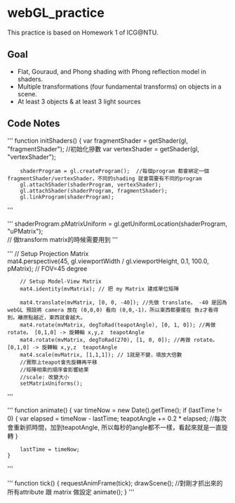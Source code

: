 # webGL_practice
This practice is based on Homework 1 of ICG@NTU. 

## Goal
* Flat, Gouraud, and Phong shading with Phong reflection model in shaders.
* Multiple transformations (four fundamental transforms) on objects in a scene.
* At least 3 objects & at least 3 light sources


## Code Notes
'''
    function initShaders() {
        var fragmentShader = getShader(gl, "fragmentShader"); //初始化摻數
        var vertexShader   = getShader(gl, "vertexShader");

        shaderProgram = gl.createProgram();  //每個program 都會綁定一個fragmentShader/vertexShader，不同的shading 就會需要有不同的program
        gl.attachShader(shaderProgram, vertexShader);
        gl.attachShader(shaderProgram, fragmentShader);
        gl.linkProgram(shaderProgram);
'''

'''
        shaderProgram.pMatrixUniform  = gl.getUniformLocation(shaderProgram, "uPMatrix");   
        // 做transform matrix的時候需要用到
'''

'''
        // Setup Projection Matrix  
        mat4.perspective(45, gl.viewportWidth / gl.viewportHeight, 0.1, 100.0, pMatrix); // FOV=45 degree

        // Setup Model-View Matrix
        mat4.identity(mvMatrix); // 把 my Matrix 建成單位矩陣
        
        mat4.translate(mvMatrix, [0, 0, -40]); //先做 translate。 -40 是因為 webGL 預設將 camera 放在 (0,0,0) 看向 (0,0,-1)，所以東西都要擺在 負z才看得到。離原點越近，東西就會越大。 
        mat4.rotate(mvMatrix, degToRad(teapotAngle), [0, 1, 0]); //再做 rotate。 [0,1,0] -> 旋轉軸 x,y,z  teapotAngle
        mat4.rotate(mvMatrix, degToRad(270), [1, 0, 0]); //再做 rotate。 [0,1,0] -> 旋轉軸 x,y,z  teapotAngle
        mat4.scale(mvMatrix, [1,1,1]); // 1就是不變，填放大倍數
        //實際上teapot會先旋轉再平移
        //矩陣相乘的順序會影響結果
        //scale: 改變大小
        setMatrixUniforms();
'''

'''
    function animate() {
        var timeNow = new Date().getTime();
        if (lastTime != 0) {
            var elapsed = timeNow - lastTime;
            teapotAngle += 0.2  * elapsed;  //每次會重新抓時間，加到teapotAngle, 所以每秒的angle都不一樣，看起來就是一直旋轉
        }
        
        lastTime = timeNow;
    }
'''

'''
    function tick() {
        requestAnimFrame(tick);
        drawScene();  //對剛才抓出來的所有attribute 跟 matrix 做設定
        animate();
    }
'''